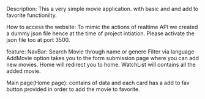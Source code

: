 Description:
This a very simple movie application.
with basic and and add to favorite functionilty.

How to access the website:
To mimic the actions of realtime API we created a dummy json file hence at the time of project intiation.
Please activate the json file too at port 3500.

feature:
NavBar:
Search Movie through name or genere
Filter via language
AddMovie option takes you to the form submission page where you can add new movies.
Home will redirect you to home.
WatchList will contains all the added movie.

Main page(Home page):
contains of data and each card has a add to fav button provided in order to add the movie to favorite.